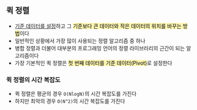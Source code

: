 ## 퀵 정렬

- <u>기준 데이터를 설정</u>하고 그 <span style='background-color: #fff5b1'><span style='color: black'>기준보다 큰 데이터와 작은 데이터의 위치를 바꾸는 방법</span></span>이다
- 일반적인 상황에서 가장 많이 사용되는 정렬 알고리즘 중 하나
- 병합 정렬과 더불어 대부분의 프로그래밍 언어의 정렬 라이브러리의 근간이 되는 알고리즘이다
- 가장 기본적인 퀵 정렬은 <span style='background-color: #fff5b1'><span style='color: black'>첫 번째 데이터를 기준 데이터(Pivot)</span></span>로 설정한다

### 퀵 정렬의 시간 복잡도

- 퀵 정렬은 평균의 경우 `O(NlogN)`의 시간 복잡도를 가진다
- 하지만 최악의 경우 `O(N^2)`의 시간 복잡도를 가진다
